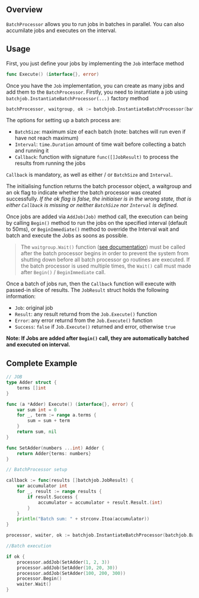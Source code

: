## Overview

`BatchProcessor` allows you to run jobs in batches in parallel.
You can also accumilate jobs and executes on the interval.

## Usage
First, you just define your jobs by implementing the `Job` interface method
```go
func Execute() (interface{}, error)
```

Once you have the `Job` implementation, you can create as many jobs and add them to the `BatchProcessor`.
Firstly, you need to instantiate a job using `batchjob.InstantiateBatchProcessor(...)` factory method

```go
batchProcessor, waitgroup, ok := batchjob.InstantiateBatchProcessor(batchjob.BatchProccessInitialiser{BatchSize: 2, Interval: 2 * time.Second, Callback: &callback})
```

The options for setting up a batch process are:
* `BatchSize`: maximum size of each batch (note: batches will run even if have not reach maximum)
* `Interval`: `time.Duration` amount of time wait before collecting a batch and running it
* `Callback`: function with signature `func([]JobResult)` to process the results from running the jobs

`Callback` is mandatory, as well as either / or `BatchSize` and `Interval`.

The initialising function returns the batch processor object, a waitgroup and an ok flag to indicate
whether the batch processor was created successfully. _If the ok flag is false, the initiaiser is in
the wrong state, that is either `Callback` is missing or neither `BatchSize` nor `Interval`
is defined._

Once jobs are added via `AddJob(Job)` method call, the execution can being by calling `Begin()` method to run the jobs on the specified interval (default to 50ms), or `BeginImmediate()` method to override the Interval wait and batch and execute the Jobs as soons as possible.

> The `waitgroup.Wait()` function ([see documentation](https://pkg.go.dev/sync#WaitGroup)) must be called after the batch processor begins in order to prevent the system from shutting down before all batch processor go routines are executed. If the batch processor is used multiple times, the `Wait()` call must made after `Begin()` / `BeginImmediate` call.

Once a batch of jobs run, then the `Callback` function will execute with passed-in slice of results.
The `JobResult` struct holds the following information:
* `Job`: original job
* `Result`: any result returnd from the `Job.Execute()` function
* `Error`: any error returnd from the `Job.Execute()` function
* `Success`: `false` if `Job.Execute()` returned and error, otherwise `true`

**Note: If Jobs are added after `Begin()` call, they are automatically batched and executed on interval.**

## Complete Example
```go
// JOB
type Adder struct {
	terms []int
}

func (a *Adder) Execute() (interface{}, error) {
	var sum int = 0
	for _, term := range a.terms {
		sum = sum + term
	}
	return sum, nil
}

func SetAdder(numbers ...int) Adder {
	return Adder{terms: numbers}
}

// BatchProcessor setup

callback := func(results []batchjob.JobResult) {
    var accumulator int
    for _, result := range results {
        if result.Success {
            accumulator = accumulator + result.Result.(int)
        }
    }
    println("Batch sum: " + strconv.Itoa(accumulator))
}

processor, waiter, ok := batchjob.InstantiateBatchProcessor(batchjob.BatchProccessInitialiser{BatchSize: 2, Interval: 2 * time.Second, Callback: &callback})

//Batch execution

if ok {
    processor.addJob(SetAdder(1, 2, 3))
    processor.addJob(SetAdder(10, 20, 30))
    processor.addJob(SetAdder(100, 200, 300))
    processor.Begin()
    waiter.Wait()
}
```